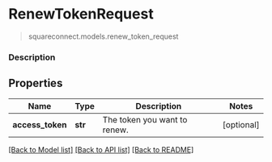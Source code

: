 # RenewTokenRequest
> squareconnect.models.renew_token_request

### Description



## Properties
Name | Type | Description | Notes
------------ | ------------- | ------------- | -------------
**access_token** | **str** | The token you want to renew. | [optional] 

[[Back to Model list]](../README.md#documentation-for-models) [[Back to API list]](../README.md#documentation-for-api-endpoints) [[Back to README]](../README.md)


